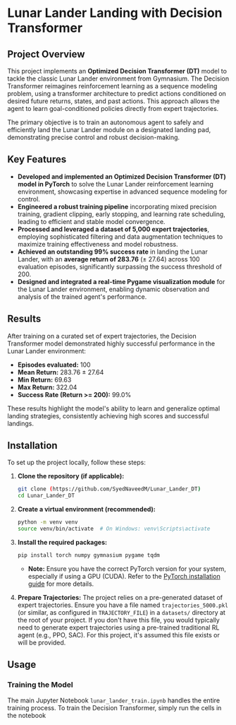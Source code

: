 # Lunar Lander Landing with Decision Transformer

## Project Overview

This project implements an **Optimized Decision Transformer (DT)** model to tackle the classic Lunar Lander environment from Gymnasium. The Decision Transformer reimagines reinforcement learning as a sequence modeling problem, using a transformer architecture to predict actions conditioned on desired future returns, states, and past actions. This approach allows the agent to learn goal-conditioned policies directly from expert trajectories.

The primary objective is to train an autonomous agent to safely and efficiently land the Lunar Lander module on a designated landing pad, demonstrating precise control and robust decision-making.

## Key Features

* **Developed and implemented an Optimized Decision Transformer (DT) model in PyTorch** to solve the Lunar Lander reinforcement learning environment, showcasing expertise in advanced sequence modeling for control.
* **Engineered a robust training pipeline** incorporating mixed precision training, gradient clipping, early stopping, and learning rate scheduling, leading to efficient and stable model convergence.
* **Processed and leveraged a dataset of 5,000 expert trajectories**, employing sophisticated filtering and data augmentation techniques to maximize training effectiveness and model robustness.
* **Achieved an outstanding 99% success rate** in landing the Lunar Lander, with an **average return of 283.76** (± 27.64) across 100 evaluation episodes, significantly surpassing the success threshold of 200.
* **Designed and integrated a real-time Pygame visualization module** for the Lunar Lander environment, enabling dynamic observation and analysis of the trained agent's performance.

## Results

After training on a curated set of expert trajectories, the Decision Transformer model demonstrated highly successful performance in the Lunar Lander environment:

* **Episodes evaluated:** 100
* **Mean Return:** 283.76 ± 27.64
* **Min Return:** 69.63
* **Max Return:** 322.04
* **Success Rate (Return >= 200):** 99.0%

These results highlight the model's ability to learn and generalize optimal landing strategies, consistently achieving high scores and successful landings.

## Installation

To set up the project locally, follow these steps:

1.  **Clone the repository (if applicable):**
    ```bash
    git clone (https://github.com/SyedNaveedM/Lunar_Lander_DT)
    cd Lunar_Lander_DT
    ```

2.  **Create a virtual environment (recommended):**
    ```bash
    python -m venv venv
    source venv/bin/activate  # On Windows: venv\Scripts\activate
    ```

3.  **Install the required packages:**
    ```bash
    pip install torch numpy gymnasium pygame tqdm
    ```
    * **Note:** Ensure you have the correct PyTorch version for your system, especially if using a GPU (CUDA). Refer to the [PyTorch installation guide](https://pytorch.org/get-started/locally/) for more details.

4.  **Prepare Trajectories:**
    The project relies on a pre-generated dataset of expert trajectories. Ensure you have a file named `trajectories_5000.pkl` (or similar, as configured in `TRAJECTORY_FILE`) in a `datasets/` directory at the root of your project. If you don't have this file, you would typically need to generate expert trajectories using a pre-trained traditional RL agent (e.g., PPO, SAC). For this project, it's assumed this file exists or will be provided.

## Usage

### Training the Model

The main Jupyter Notebook `lunar_lander_train.ipynb` handles the entire training process.
To train the Decision Transformer, simply run the cells in the notebook
